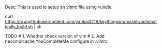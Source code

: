 Desc:
    This is used to setup an vimrc file using vundle.
        
curl https://raw.githubusercontent.com/yankai0219/keythingvim/master/automatically_build.sh | sh
    
TODO
    # 1. Whether check version of vim
    # 2. Add neocmplcache,YouCompleteMe configure in .vimrc
